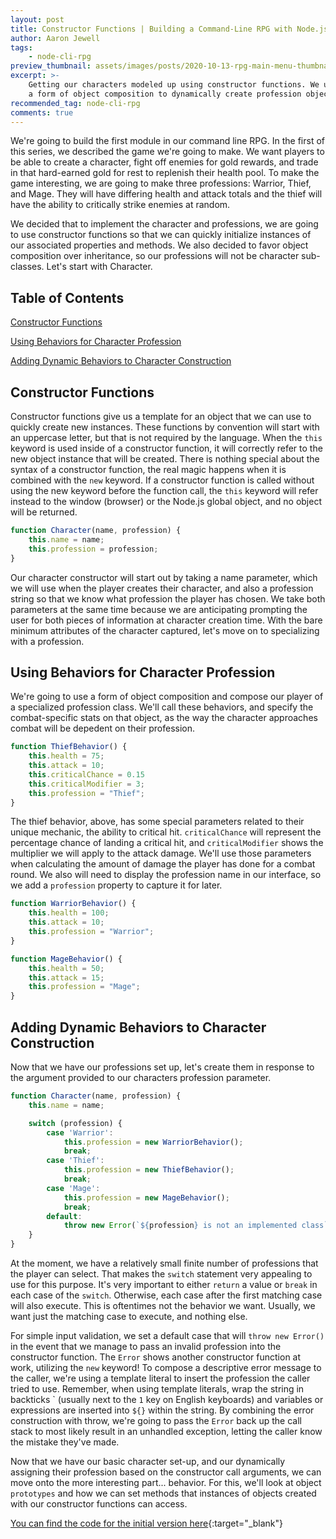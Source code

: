 ```yaml
---
layout: post
title: Constructor Functions | Building a Command-Line RPG with Node.js
author: Aaron Jewell
tags:
    - node-cli-rpg
preview_thumbnail: assets/images/posts/2020-10-13-rpg-main-menu-thumbnail.jpg
excerpt: >-
    Getting our characters modeled up using constructor functions. We use
    a form of object composition to dynamically create profession objects...
recommended_tag: node-cli-rpg
comments: true
---
```


We're going to build the first module in our command line RPG. In the first
of this series, we described the game we're going to make. We want players
to be able to create a character, fight off enemies for gold rewards, and
trade in that hard-earned gold for rest to replenish their health pool.
To make the game interesting, we are going to make three professions: Warrior,
Thief, and Mage. They will have differing health and attack totals and the
thief will have the ability to critically strike enemies at random.

We decided that to implement the character and professions, we are going
to use constructor functions so that we can quickly initialize instances
of our associated properties and methods. We also decided to favor object
composition over inheritance, so our professions will not be character
sub-classes. Let's start with Character.

## Table of Contents

[Constructor Functions](#constructor-functions)

[Using Behaviors for Character Profession](#using-behaviors-for-character-profession)

[Adding Dynamic Behaviors to Character Construction](#adding-dynamic-behaviors-to-character-construction)

## Constructor Functions

Constructor functions give us a template for an object that we can use
to quickly create new instances. These functions by convention will start
with an uppercase letter, but that is not required by the language. When
the `this` keyword is used inside of a constructor function, it will correctly
refer to the new object instance that will be created. There is nothing
special about the syntax of a constructor function, the real magic happens
when it is combined with the `new` keyword. If a constructor function is
called without using the new keyword before the function call, the `this`
keyword will refer instead to the window (browser) or the Node.js global
object, and no object will be returned. 

```javascript
function Character(name, profession) {
    this.name = name;
    this.profession = profession;
}
```

Our character constructor will start out by taking a name parameter, which we
will use when the player creates their character, and also a profession string
so that we know what profession the player has chosen. We take both parameters
at the same time because we are anticipating prompting the user for both pieces
of information at character creation time. With the bare minimum attributes
of the character captured, let's move on to specializing with a profession.

## Using Behaviors for Character Profession

We're going to use a form of object composition and compose our player of a
specialized profession class. We'll call these behaviors, and specify the
combat-specific stats on that object, as the way the character approaches
combat will be depedent on their profession.

```javascript
function ThiefBehavior() {
    this.health = 75;
    this.attack = 10;
    this.criticalChance = 0.15
    this.criticalModifier = 3;
    this.profession = "Thief";
}
```

The thief behavior, above, has some special parameters related to their unique
mechanic, the ability to critical hit. `criticalChance` will represent the
percentage chance of landing a critical hit, and `criticalModifier` shows
the multiplier we will apply to the attack damage. We'll use those parameters when
calculating the amount of damage the player has done for a combat round. We
also will need to display the profession name in our interface, so we add
a `profession` property to capture it for later.

```javascript
function WarriorBehavior() {
    this.health = 100;
    this.attack = 10;
    this.profession = "Warrior";
}

function MageBehavior() {
    this.health = 50;
    this.attack = 15;
    this.profession = "Mage";
}
```

## Adding Dynamic Behaviors to Character Construction

Now that we have our professions set up, let's create them in response to the
argument provided to our characters profession parameter.

```javascript
function Character(name, profession) {
    this.name = name;

    switch (profession) {
        case 'Warrior':
            this.profession = new WarriorBehavior();
            break;
        case 'Thief':
            this.profession = new ThiefBehavior();
            break;
        case 'Mage':
            this.profession = new MageBehavior();
            break;
        default:
            throw new Error(`${profession} is not an implemented class`);
    }
}
```

At the moment, we have a relatively small finite number of professions that the
player can select. That makes the `switch` statement very appealing to use for
this purpose. It's very important to either `return` a value or `break` in each
case of the `switch`. Otherwise, each case after the first matching case will
also execute. This is oftentimes not the behavior we want. Usually, we want
just the matching case to execute, and nothing else.

For simple input validation, we set a default case that will `throw new Error()`
in the event that we manage to pass an invalid profession into the constructor
function. The `Error` shows another constructor function at work, utilizing the
`new` keyword! To compose a descriptive error message to the caller, we're
using a template literal to insert the profession the caller tried to use.
Remember, when using template literals, wrap the string in backticks \`
(usually next to the `1` key on English keyboards) and variables or expressions
are inserted into `${}` within the string. By combining the error construction
with throw, we're going to pass the `Error` back up the call stack to
most likely result in an unhandled exception, letting the caller know the
mistake they've made.

Now that we have our basic character set-up, and our dynamically assigning
their profession based on the constructor call arguments, we can move onto
the more interesting part... behavior. For this, we'll look at object
`prototypes` and how we can set methods that instances of objects created
with our constructor functions can access.

[You can find the code for the initial version here](https://github.com/skillsreactor/rpg-learning-example/tree/1.0.0){:target="_blank"}